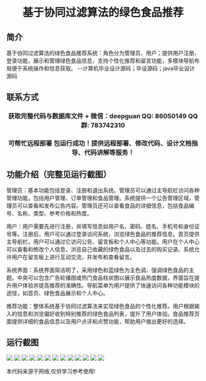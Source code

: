 <p><h1 align="center">基于协同过滤算法的绿色食品推荐</h1></p>

## 简介
基于协同过滤算法的绿色食品推荐系统：角色分为管理员、用户；提供用户注册、登录功能，展示和管理绿色食品信息，支持个性化推荐和留言功能，多模块导航布局便于系统操作和信息获取。    --计算机毕业设计源码；毕设源码；java毕业设计源码


## 联系方式
<p><h3 align="center">获取完整代码与数据库文件 + 微信：deepguan QQ: 86050149 QQ群: 783742310</h3></p>
<p><h3 align="center">可帮忙远程部署 包运行成功！提供远程部署、修改代码、设计文档指导、代码讲解等服务！</h3></p>

## 功能介绍（完整见运行截图）
管理员：基本功能包括登录、注册和退出系统。管理员可以通过主导航栏访问各种管理功能，包括用户管理、订单管理和食品管理。系统提供一个公告管理区域，管理员可以查看和发布公告内容。管理员还可以查看食品的详细信息，包括食品编号、名称、类型、参考价格和热度。

用户：用户需要先进行注册，并填写信息如用户名、密码、姓名、手机号和身份证号等。注册后，用户可以通过登录访问系统，浏览绿色食品的推荐信息。首页提供主导航栏，用户可以通过它访问公告、留言板和个人中心等功能。用户在个人中心可以查看和修改个人信息，浏览自己收藏的绿色食品以及过去的购买记录。系统允许用户在留言板上进行互动交流，并发布和查看留言。

系统界面：系统界面简洁明了，采用绿色和蓝绿色为主色调，强调绿色食品的主题。中央可以包含广告轮播图或热门食品柱状图以展示食品热度数据，界面旨在提升用户体验并提高推荐的准确性。导航菜单为用户提供了快速访问各种功能模块的途径，如首页、绿色食品展示和个人中心。

推荐功能：整体系统基于协同过滤算法来实现绿色食品的个性化推荐。用户根据输入的信息和浏览偏好收到特别推荐的绿色食品列表，提升了用户体验。食品推荐页面提供详细的食品信息以及用户点评和点赞功能，帮助用户做出更好的选择。


## 运行截图
![](https://bs-1329754181.cos.ap-shanghai.myqcloud.com/ssm/greenFoodRecommendationBasedOnCollaborativeFiltering/img/001.jpg)
![](https://bs-1329754181.cos.ap-shanghai.myqcloud.com/ssm/greenFoodRecommendationBasedOnCollaborativeFiltering/img/002.jpg)
![](https://bs-1329754181.cos.ap-shanghai.myqcloud.com/ssm/greenFoodRecommendationBasedOnCollaborativeFiltering/img/003.jpg)
![](https://bs-1329754181.cos.ap-shanghai.myqcloud.com/ssm/greenFoodRecommendationBasedOnCollaborativeFiltering/img/004.jpg)
![](https://bs-1329754181.cos.ap-shanghai.myqcloud.com/ssm/greenFoodRecommendationBasedOnCollaborativeFiltering/img/005.jpg)
![](https://bs-1329754181.cos.ap-shanghai.myqcloud.com/ssm/greenFoodRecommendationBasedOnCollaborativeFiltering/img/006.jpg)
![](https://bs-1329754181.cos.ap-shanghai.myqcloud.com/ssm/greenFoodRecommendationBasedOnCollaborativeFiltering/img/007.jpg)
![](https://bs-1329754181.cos.ap-shanghai.myqcloud.com/ssm/greenFoodRecommendationBasedOnCollaborativeFiltering/img/008.jpg)
![](https://bs-1329754181.cos.ap-shanghai.myqcloud.com/ssm/greenFoodRecommendationBasedOnCollaborativeFiltering/img/009.jpg)
![](https://bs-1329754181.cos.ap-shanghai.myqcloud.com/ssm/greenFoodRecommendationBasedOnCollaborativeFiltering/img/010.jpg)
![](https://bs-1329754181.cos.ap-shanghai.myqcloud.com/ssm/greenFoodRecommendationBasedOnCollaborativeFiltering/img/011.jpg)
![](https://bs-1329754181.cos.ap-shanghai.myqcloud.com/ssm/greenFoodRecommendationBasedOnCollaborativeFiltering/img/012.jpg)
![](https://bs-1329754181.cos.ap-shanghai.myqcloud.com/ssm/greenFoodRecommendationBasedOnCollaborativeFiltering/img/013.jpg)

<p>本代码来源于网络,仅供学习参考使用!</p>

